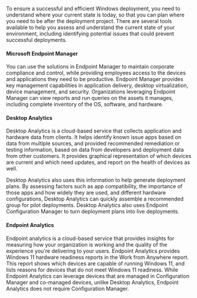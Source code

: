 To ensure a successful and efficient Windows deployment, you need to understand where your current state is today, so that you can plan where you need to be after the deployment project. There are several tools available to help you assess and understand the current state of your environment, including identifying potential issues that could prevent successful deployments.

#### Microsoft Endpoint Manager

You can use the solutions in Endpoint Manager to maintain corporate compliance and control, while providing employees access to the devices and applications they need to be productive. Endpoint Manager provides key management capabilities in application delivery, desktop virtualization, device management, and security. Organizations leveraging Endpoint Manager can view reports and run queries on the assets it manages, including complete inventory of the OS, software, and hardware.

#### Desktop Analytics

Desktop Analytics is a cloud-based service that collects application and hardware data from clients. It helps identify known issue apps based on data from multiple sources, and provided recommended remediation or testing information, based on data from developers and deployment data from other customers. It provides graphical representation of which devices are current and which need updates, and report on the health of devices as well.

Desktop Analytics also uses this information to help generate deployment plans. By assessing factors such as app compatibility, the importance of those apps and how widely they are used, and different hardware configurations, Desktop Analytics can quickly assemble a recommended group for pilot deployments. Desktop Analytics also uses Endpoint Configuration Manager to turn deployment plans into live deployments.

#### Endpoint Analytics

Endpoint analytics is a cloud-based service that provides insights for measuring how your organization is working and the quality of the experience you're delivering to your users. Endpoint Analytics provides Windows 11 hardware readiness reports in the Work from Anywhere report. This report shows which devices are capable of running Windows 11, and lists reasons for devices that do not meet Windows 11 readiness. While Endpoint Analytics can leverage devices that are managed in Configuration Manager and co-managed devices, unlike Desktop Analytics, Endpoint Analytics does not require Configuration Manager.
